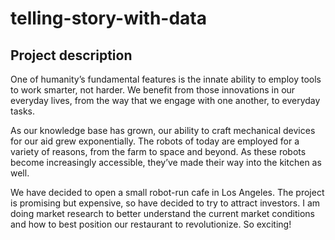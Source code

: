 # telling-story-with-data

## Project description

One of humanity’s fundamental features is the innate ability to employ tools to work smarter, not harder. We benefit from those innovations in our everyday lives, from the way that we engage with one another, to everyday tasks. 

As our knowledge base has grown, our ability to craft mechanical devices for our aid grew exponentially. The robots of today are employed for a variety of reasons, from the farm to space and beyond. As these robots become increasingly accessible, they’ve made their way into the kitchen as well.

We have decided to open a small robot-run cafe in Los Angeles. The project is promising but expensive, so have decided to try to attract investors. I am doing market research to better understand the current market conditions
and how to best position our restaurant to revolutionize. So exciting!
